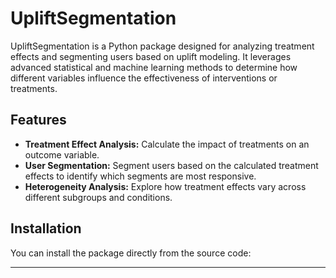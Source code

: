 # UpliftSegmentation

UpliftSegmentation is a Python package designed for analyzing treatment effects and segmenting users based on uplift modeling. It leverages advanced statistical and machine learning methods to determine how different variables influence the effectiveness of interventions or treatments.

## Features

- **Treatment Effect Analysis:** Calculate the impact of treatments on an outcome variable.
- **User Segmentation:** Segment users based on the calculated treatment effects to identify which segments are most responsive.
- **Heterogeneity Analysis:** Explore how treatment effects vary across different subgroups and conditions.

## Installation

You can install the package directly from the source code:

*****